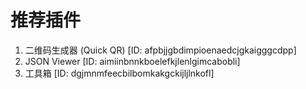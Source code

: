 # 推荐插件

1. 二维码生成器 (Quick QR) [ID: afpbjjgbdimpioenaedcjgkaigggcdpp]
2. JSON Viewer [ID: aimiinbnnkboelefkjlenlgimcabobli]
3. 工具箱 [ID: dgjmnmfeecbilbomkakgckijljlnkofl]